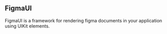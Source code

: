 ## FigmaUI

FigmaUI is a framework for rendering figma documents in your application using UIKit elements.
